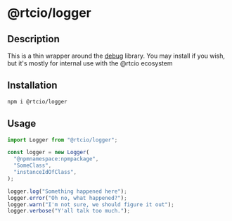 # @rtcio/logger

## Description

This is a thin wrapper around the [debug](https://www.npmjs.com/package/debug) library.
You may install if you wish, but it's mostly for
internal use with the @rtcio ecosystem

## Installation

```bash
npm i @rtcio/logger
```

## Usage

```ts
import Logger from "@rtcio/logger";

const logger = new Logger(
  "@npmnamespace:npmpackage",
  "SomeClass",
  "instanceIdOfClass",
);

logger.log("Something happened here");
logger.error("Oh no, what happened?");
logger.warn("I'm not sure, we should figure it out");
logger.verbose("Y'all talk too much.");
```
